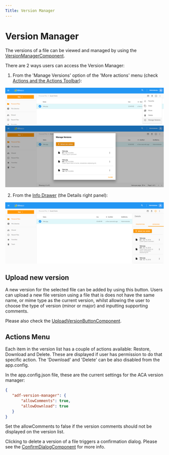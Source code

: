 ```yaml
---
Title: Version Manager
---
```


# Version Manager

The versions of a file can be viewed and managed by using the [VersionManagerComponent](https://alfresco.github.io/adf-component-catalog/components/VersionManagerComponent.html).

There are 2 ways users can access the Version Manager:

1) From the 'Manage Versions' option of the 'More actions' menu (check [Actions and the Actions Toolbar](/features/document-list-layout#actions-and-the-actions-toolbar)):

![Version Manager Menu](../images/version-manager-action.png)
![Version Manager Dialog](../images/version-manager-dialog.png)

2) From the [Info Drawer](/features/info-drawer) (the Details right panel):

![Version Manager Inline](../images/version-manager-tab.png)

## Upload new version

A new version for the selected file can be added by using this button. Users can upload a new file version using a file that is does not have the same name, or mime type as the current version, whilst allowing the user to choose the type of version (minor or major) and inputting supporting comments.

Please also check the [UploadVersionButtonComponent](https://alfresco.github.io/adf-component-catalog/components/UploadVersionButtonComponent.html).

## Actions Menu

Each item in the version list has a couple of actions available: Restore, Download and Delete. These are displayed if user has permission to do that specific action. The 'Download' and 'Delete' can be also disabled from the app.config.

In the app.config.json file, these are the current settings for the ACA version manager:

```json
{
   "adf-version-manager": {
       "allowComments": true,
       "allowDownload": true
   }
}
```

Set the allowComments to false if the version comments should not be displayed on the version list.

Clicking to delete a version of a file triggers a confirmation dialog. Please see the [ConfirmDialogComponent](https://alfresco.github.io/adf-component-catalog/components/ConfirmDialogComponent.html) for more info.
